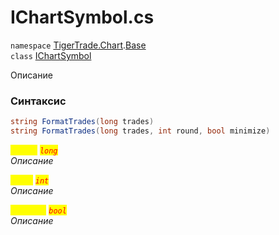 
# IChartSymbol.cs
`namespace` [TigerTrade.Chart](../../../../TigerTrade.Chart.md).[Base](../../../../TigerTrade.Chart/Base.md)  
    `class` [IChartSymbol](../../IChartSymbol.cs.md)

Описание

### Синтаксис
```csharp
string FormatTrades(long trades)
string FormatTrades(long trades, int round, bool minimize)
```

<mark style="color:yellow;">`trades`</mark> <mark style="color:red;">*`long`*</mark>  
 *Описание*  
  
<mark style="color:yellow;">`round`</mark> <mark style="color:red;">*`int`*</mark>  
 *Описание*  
  
<mark style="color:yellow;">`minimize`</mark> <mark style="color:red;">*`bool`*</mark>  
 *Описание*  
  

                    
                    